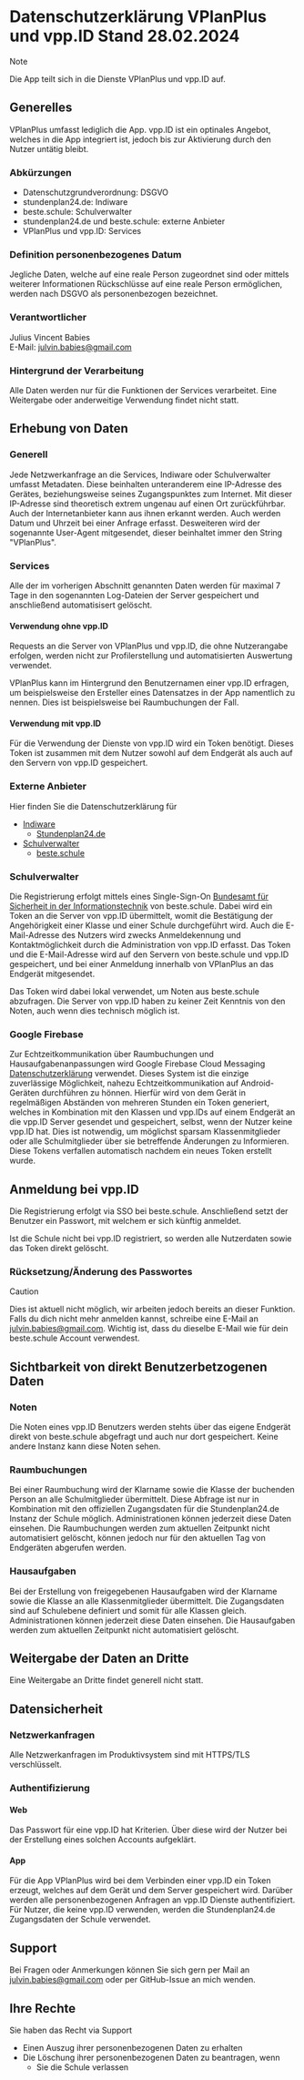 # Datenschutzerklärung VPlanPlus und vpp.ID Stand 28.02.2024
> [!NOTE]
> Die App teilt sich in die Dienste VPlanPlus und vpp.ID auf.


## Generelles
VPlanPlus umfasst lediglich die App. vpp.ID ist ein optinales Angebot, welches in die App integriert ist, jedoch bis zur Aktivierung durch den Nutzer untätig bleibt.

### Abkürzungen
- Datenschutzgrundverordnung: DSGVO
- stundenplan24.de: Indiware
- beste.schule: Schulverwalter
- stundenplan24.de und beste.schule: externe Anbieter
- VPlanPlus und vpp.ID: Services
### Definition personenbezogenes Datum
Jegliche Daten, welche auf eine reale Person zugeordnet sind oder mittels weiterer Informationen Rückschlüsse auf eine reale Person ermöglichen, werden nach DSGVO als personenbezogen bezeichnet.

### Verantwortlicher
Julius Vincent Babies<br />
E-Mail: julvin.babies@gmail.com

### Hintergrund der Verarbeitung
Alle Daten werden nur für die Funktionen der Services verarbeitet. Eine Weitergabe oder anderweitige Verwendung findet nicht statt.

## Erhebung von Daten
### Generell
Jede Netzwerkanfrage an die Services, Indiware oder Schulverwalter umfasst Metadaten. Diese beinhalten unteranderem eine IP-Adresse des Gerätes, beziehungsweise seines Zugangspunktes zum Internet. Mit dieser IP-Adresse sind theoretisch extrem ungenau auf einen Ort zurückführbar. Auch der Internetanbieter kann aus ihnen erkannt werden. Auch werden Datum und Uhrzeit bei einer Anfrage erfasst. Desweiteren wird der sogenannte User-Agent mitgesendet, dieser beinhaltet immer den String "VPlanPlus".

### Services
Alle der im vorherigen Abschnitt genannten Daten werden für maximal 7 Tage in den sogenannten Log-Dateien der Server gespeichert und anschließend automatisisert gelöscht.

#### Verwendung ohne vpp.ID
Requests an die Server von VPlanPlus und vpp.ID, die ohne Nutzerangabe erfolgen, werden nicht zur Profilerstellung und automatisierten Auswertung verwendet.

VPlanPlus kann im Hintergrund den Benutzernamen einer vpp.ID erfragen, um beispielsweise den Ersteller eines Datensatzes in der App namentlich zu nennen. Dies ist beispielsweise bei Raumbuchungen der Fall.

#### Verwendung mit vpp.ID
Für die Verwendung der Dienste von vpp.ID wird ein Token benötigt. Dieses Token ist zusammen mit dem Nutzer sowohl auf dem Endgerät als auch auf den Servern von vpp.ID gespeichert.

### Externe Anbieter
Hier finden Sie die Datenschutzerklärung für
- [Indiware](https://indiware.de/index.php?page=datenschutz)
  - [Stundenplan24.de](https://stundenplan24.de/datenschutzapp.html#datenschutzsp24)
- [Schulverwalter](https://schulverwalter.de/privacy/)
  - [beste.schule](https://beste.schule/privacy)

### Schulverwalter
Die Registrierung erfolgt mittels eines Single-Sign-On [Bundesamt für Sicherheit in der Informationstechnik]([SSO](https://www.bsi.bund.de/DE/Themen/Verbraucherinnen-und-Verbraucher/Informationen-und-Empfehlungen/Cyber-Sicherheitsempfehlungen/Accountschutz/Single-Sign-On/single-sign-on_node.html)https://www.bsi.bund.de/DE/Themen/Verbraucherinnen-und-Verbraucher/Informationen-und-Empfehlungen/Cyber-Sicherheitsempfehlungen/Accountschutz/Single-Sign-On/single-sign-on_node.html) von beste.schule. Dabei wird ein Token an die Server von vpp.ID übermittelt, womit die Bestätigung der Angehörigkeit einer Klasse und einer Schule durchgeführt wird. Auch die E-Mail-Adresse des Nutzers wird zwecks Anmeldekennung und Kontaktmöglichkeit durch die Administration von vpp.ID erfasst. Das Token und die E-Mail-Adresse wird auf den Servern von beste.schule und vpp.ID gespeichert, und bei einer Anmeldung innerhalb von VPlanPlus an das Endgerät mitgesendet.

Das Token wird dabei lokal verwendet, um Noten aus beste.schule abzufragen. Die Server von vpp.ID haben zu keiner Zeit Kenntnis von den Noten, auch wenn dies technisch möglich ist.

### Google Firebase
Zur Echtzeitkommunikation über Raumbuchungen und Hausaufgabenanpassungen wird Google Firebase Cloud Messaging [Datenschutzerklärung](https://firebase.google.com/support/privacy?hl=de) verwendet. Dieses System ist die einzige zuverlässige Möglichkeit, nahezu Echtzeitkommunikation auf Android-Geräten durchführen zu hönnen. Hierfür wird von dem Gerät in regelmäßigen Abständen von mehreren Stunden ein Token generiert, welches in Kombination mit den Klassen und vpp.IDs auf einem Endgerät an die vpp.ID Server gesendet und gespeichert, selbst, wenn der Nutzer keine vpp.ID hat. Dies ist notwendig, um möglichst sparsam Klassenmitglieder oder alle Schulmitglieder über sie betreffende Änderungen zu Informieren. Diese Tokens verfallen automatisch nachdem ein neues Token erstellt wurde.

## Anmeldung bei vpp.ID
Die Registrierung erfolgt via SSO bei beste.schule. Anschließend setzt der Benutzer ein Passwort, mit welchem er sich künftig anmeldet.

Ist die Schule nicht bei vpp.ID registriert, so werden alle Nutzerdaten sowie das Token direkt gelöscht.

### Rücksetzung/Änderung des Passwortes
> [!CAUTION]
> Dies ist aktuell nicht möglich, wir arbeiten jedoch bereits an dieser Funktion.
> Falls du dich nicht mehr anmelden kannst, schreibe eine E-Mail an julvin.babies@gmail.com. Wichtig ist, dass du dieselbe E-Mail wie für dein beste.schule Account verwendest.

## Sichtbarkeit von direkt Benutzerbetzogenen Daten
### Noten
Die Noten eines vpp.ID Benutzers werden stehts über das eigene Endgerät direkt von beste.schule abgefragt und auch nur dort gespeichert. Keine andere Instanz kann diese Noten sehen.

### Raumbuchungen
Bei einer Raumbuchung wird der Klarname sowie die Klasse der buchenden Person an alle Schulmitglieder übermittelt. Diese Abfrage ist nur in Kombination mit den offiziellen Zugangsdaten für die Stundenplan24.de Instanz der Schule möglich. Administrationen können jederzeit diese Daten einsehen. Die Raumbuchungen werden zum aktuellen Zeitpunkt nicht automatisiert gelöscht, können jedoch nur für den aktuellen Tag von Endgeräten abgerufen werden.

### Hausaufgaben
Bei der Erstellung von freigegebenen Hausaufgaben wird der Klarname sowie die Klasse an alle Klassenmitglieder übermittelt. Die Zugangsdaten sind auf Schulebene definiert und somit für alle Klassen gleich. Administrationen können jederzeit diese Daten einsehen. Die Hausaufgaben werden zum aktuellen Zeitpunkt nicht automatisiert gelöscht.

## Weitergabe der Daten an Dritte
Eine Weitergabe an Dritte findet generell nicht statt.

## Datensicherheit
### Netzwerkanfragen
Alle Netzwerkanfragen im Produktivsystem sind mit HTTPS/TLS verschlüsselt.

### Authentifizierung
#### Web
Das Passwort für eine vpp.ID hat Kriterien. Über diese wird der Nutzer bei der Erstellung eines solchen Accounts aufgeklärt.

#### App
Für die App VPlanPlus wird bei dem Verbinden einer vpp.ID ein Token erzeugt, welches auf dem Gerät und dem Server gespeichert wird. Darüber werden alle personenbezogenen Anfragen an vpp.ID Dienste authentifiziert. Für Nutzer, die keine vpp.ID verwenden, werden die Stundenplan24.de Zugangsdaten der Schule verwendet.

## Support
Bei Fragen oder Anmerkungen können Sie sich gern per Mail an julvin.babies@gmail.com oder per GitHub-Issue an mich wenden.

## Ihre Rechte
Sie haben das Recht via Support
- Einen Auszug ihrer personenbezogenen Daten zu erhalten
- Die Löschung ihrer personenbezogenen Daten zu beantragen, wenn
  - Sie die Schule verlassen
